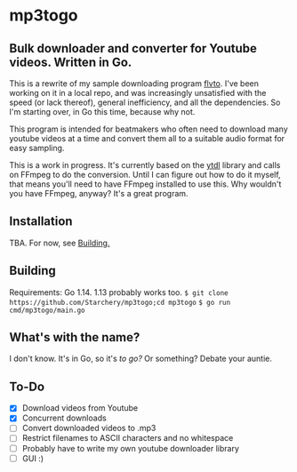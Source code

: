 # mp3togo
Bulk downloader and converter for Youtube videos. Written in Go.
---
This is a rewrite of my sample downloading program [flvto](https://github.com/Starchery/flvto). 
I've been working on it in a local repo, and was increasingly unsatisfied with the speed (or lack thereof), 
general inefficiency, and all the dependencies. So I'm starting over, in Go this time, because why not.

This program is intended for beatmakers who often need to download many youtube videos at a time
and convert them all to a suitable audio format for easy sampling.

This is a work in progress. It's currently based on the [ytdl](https://github.com/rylio/ytdl) library and calls
on FFmpeg to do the conversion. Until I can figure out how to do it myself, that means you'll need to
have FFmpeg installed to use this. Why wouldn't you have FFmpeg, anyway? It's a great program.

## Installation
TBA. For now, see [Building.](https://github.com/Starchery/mp3togo#building)

## Building
Requirements: Go 1.14. 1.13 probably works too.
`$ git clone https://github.com/Starchery/mp3togo;cd mp3togo`
`$ go run cmd/mp3togo/main.go`

## What's with the name?
I don't know. It's in Go, so it's *to go?* Or something? Debate your auntie.

## To-Do
- [x] Download videos from Youtube
- [x] Concurrent downloads
- [ ] Convert downloaded videos to .mp3
- [ ] Restrict filenames to ASCII characters and no whitespace
- [ ] Probably have to write my own youtube downloader library
- [ ] GUI :)
